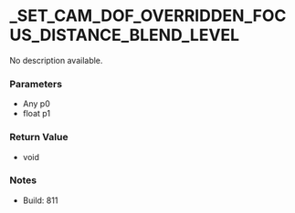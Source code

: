 # _SET_CAM_DOF_OVERRIDDEN_FOCUS_DISTANCE_BLEND_LEVEL

No description available.

### Parameters
* Any p0
* float p1

### Return Value
* void

### Notes
* Build: 811

